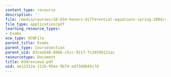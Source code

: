 ```yaml
---
content_type: resource
description: ''
file: /media/courses/18-034-honors-differential-equations-spring-2004/ae12312a111b95ae9b74ed73dd645c7d_034review1.pdf
file_type: application/pdf
learning_resource_types:
- Exams
ocw_type: OCWFile
parent_title: Exams
parent_type: CourseSection
parent_uid: 83cea548-8968-c5cc-9217-7c2459b121ac
resourcetype: Document
title: 034review1.pdf
uid: ae12312a-111b-95ae-9b74-ed73dd645c7d
---
```

